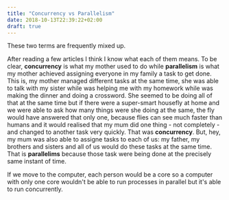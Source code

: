 ```yaml
---
title: "Concurrency vs Parallelism"
date: 2018-10-13T22:39:22+02:00
draft: true
---
```


These two terms are frequently mixed up.

After reading a few articles I think I know what each of them means. 
To be clear, **concurrency** is what my mother used to do while **parallelism** is what my mother achieved assigning everyone in my family a task to get done. 
This is, my mother managed different tasks at the same time, she was able to talk with my sister while was helping me with my homework while was making the dinner and doing a crossword. She seemed to be doing all of that at the same time but if there were a super-smart housefly at home and we were able to ask how many things were she doing at the same, the fly would have answered that only one, because flies can see much faster than humans and it would realised that my mum did one thing - not completely - and changed to another task very quickly. That was **concurrency**. 
But, hey, my mum was also able to assigne tasks to each of us: my father, my brothers and sisters and all of us would do these tasks at the same time. That is **parallelims** because those task were being done at the precisely same instant of time.

If we move to the computer, each person would be a core so a computer with only one core wouldn't be able to run processes in parallel but it's able to run concurrently.

